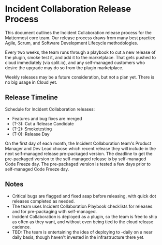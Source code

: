 # Incident Collaboration Release Process

This document outlines the Incident Collaboration release process for the Mattermost core team. Our release process draws from many best practice Agile, Scrum, and Software Development Lifecycle methodologies.

Every two weeks, the team runs through a playbook to cut a new release of the plugin, smoke test it, and add it to the marketplace. That gets pushed to cloud immediately (via split.io), and any self-managed customers who desire the upgrade may do so from the plugin marketplace.

Weekly releases may be a future consideration, but not a plan yet. There is no big usage in Cloud yet.

## Release Timeline

Schedule for Incident Collaboration releases:
 - Features and bug fixes are merged
 - (T-3): Cut a Release Candidate
 - (T-2): Smoketesting
 - (T-0): Release Day

On the first day of each month, the Incident Collaboration team's Product Manager and Dev Lead choose which recent release they will include in the next self-managed release pre-packaged version.
The deadline to get the pre-packaged version to the self-managed release is by self-managed Code Freeze day. The pre-packaged version is tested a few days prior to self-managed Code Freeze day.

## Notes

 - Critical bugs are flagged and fixed asap before releasing, with quick dot releases completed as needed.
 - The team uses Incident Collaboration Playbook checklists for releases and for pre-packaging with self-managed.
 - Incident Collaboration is deployed as a plugin, so the team is free to ship as often as they want, and without even being tied to the cloud release cadence.
 - TBD: The team is entertaining the idea of deploying to -daily on a near daily basis, though haven't invested in the infrastructure there yet.
